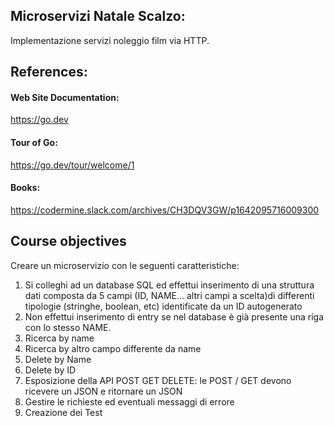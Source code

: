 ## Microservizi Natale Scalzo:
Implementazione servizi noleggio film via HTTP.

## References:


#### Web Site Documentation: 
https://go.dev

#### Tour of Go: 
https://go.dev/tour/welcome/1

#### Books:

https://codermine.slack.com/archives/CH3DQV3GW/p1642095716009300


## Course objectives

Creare un microservizio con le seguenti caratteristiche:

1. Si colleghi ad un database SQL ed effettui inserimento di una struttura dati composta da 5 campi (ID, NAME... altri campi a scelta)di differenti tipologie (stringhe, boolean, etc) identificate da un ID autogenerato
2. Non effettui inserimento di entry se nel database è già presente una riga con lo stesso NAME.
3. Ricerca by name
4. Ricerca by altro campo differente da name
5. Delete by Name
6. Delete by ID
7. Esposizione della API POST GET DELETE: le POST / GET devono ricevere un JSON e ritornare un JSON
8. Gestire le richieste ed eventuali messaggi di errore
9. Creazione dei Test
